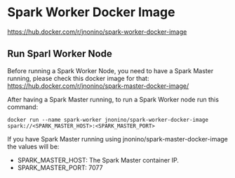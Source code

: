 # Spark Worker Docker Image

https://hub.docker.com/r/jnonino/spark-worker-docker-image

## Run Sparl Worker Node

Before running a Spark Worker Node, you need to have a Spark Master running, please check this docker image for that: https://hub.docker.com/r/jnonino/spark-master-docker-image/

After having a Spark Master running, to run a Spark Worker node run this command:

    docker run --name spark-worker jnonino/spark-worker-docker-image spark://<SPARK_MASTER_HOST>:<SPARK_MASTER_PORT>

If you have Spark Master running using jnonino/spark-master-docker-image the values will be:  
- SPARK_MASTER_HOST: The Spark Master container IP.  
- SPARK_MASTER_PORT: 7077